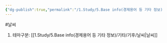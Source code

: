 ```yaml
---
{"dg-publish":true,"permalink":"/1.Study/5.Base info(경제용어 등 기타 정보)/기타/기후/건조한 기후/","created":"2024-11-20T21:02:30.061+09:00","updated":"2025-06-03T20:07:22.448+09:00"}
---
```



#날씨

1. 테마구분: [[1.Study/5.Base info(경제용어 등 기타 정보)/기타/기후/날씨\|날씨]]


